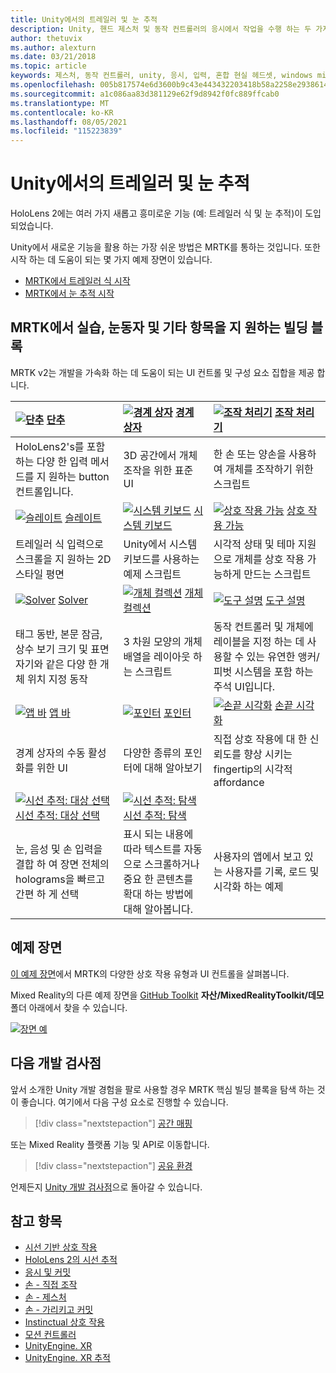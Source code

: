 ```yaml
---
title: Unity에서의 트레일러 및 눈 추적
description: Unity, 핸드 제스처 및 동작 컨트롤러의 응시에서 작업을 수행 하는 두 가지 주요 방법에 대해 알아봅니다.
author: thetuvix
ms.author: alexturn
ms.date: 03/21/2018
ms.topic: article
keywords: 제스처, 동작 컨트롤러, unity, 응시, 입력, 혼합 현실 헤드셋, windows mixed reality 헤드셋, 가상 현실 헤드셋, MRTK, 혼합 현실 Toolkit
ms.openlocfilehash: 005b817574e6d3600b9c43e443432203418b58a2258e2938614cc549ab7539c2
ms.sourcegitcommit: a1c086aa83d381129e62f9d8942f0fc889ffcab0
ms.translationtype: MT
ms.contentlocale: ko-KR
ms.lasthandoff: 08/05/2021
ms.locfileid: "115223839"
---
```

# <a name="articulated-hand-and-eye-tracking-in-unity"></a>Unity에서의 트레일러 및 눈 추적

HoloLens 2에는 여러 가지 새롭고 흥미로운 기능 (예: 트레일러 식 및 눈 추적)이 도입 되었습니다.

Unity에서 새로운 기능을 활용 하는 가장 쉬운 방법은 MRTK를 통하는 것입니다. 또한 시작 하는 데 도움이 되는 몇 가지 예제 장면이 있습니다.

* [MRTK에서 트레일러 식 시작](/windows/mixed-reality/mrtk-unity/features/input/hand-tracking)
* [MRTK에서 눈 추적 시작](/windows/mixed-reality/mrtk-unity/features/input/eye-tracking/eye-tracking-main)

## <a name="building-blocks-supporting-hands-eyes-and-others-in-mrtk"></a>MRTK에서 실습, 눈동자 및 기타 항목을 지 원하는 빌딩 블록

MRTK v2는 개발을 가속화 하는 데 도움이 되는 UI 컨트롤 및 구성 요소 집합을 제공 합니다.

|  [![단추](images/MRTK_Button_Main.png)](/windows/mixed-reality/mrtk-unity/features/ux-building-blocks/button) [단추](/windows/mixed-reality/mrtk-unity/features/ux-building-blocks/button) | [ ![ 경계 상자](images/MRTK_BoundingBox_Main.png)](/windows/mixed-reality/mrtk-unity/features/ux-building-blocks/bounding-box) [경계 상자](/windows/mixed-reality/mrtk-unity/features/ux-building-blocks/bounding-box) | [ ![ 조작 처리기](images/MRTK_Manipulation_Main.png)](/windows/mixed-reality/mrtk-unity/features/ux-building-blocks/manipulation-handler) [조작 처리기](/windows/mixed-reality/mrtk-unity/features/ux-building-blocks/manipulation-handler) |
|:--- | :--- | :--- |
| HoloLens2's를 포함 하는 다양 한 입력 메서드를 지 원하는 button 컨트롤입니다. | 3D 공간에서 개체 조작을 위한 표준 UI | 한 손 또는 양손을 사용하여 개체를 조작하기 위한 스크립트 |
|  [![슬레이트](images/MRTK_Slate_Main.png)](/windows/mixed-reality/mrtk-unity/features/ux-building-blocks/slate) [슬레이트](/windows/mixed-reality/mrtk-unity/features/ux-building-blocks/slate) | [![시스템 키보드](images/MRTK_SystemKeyboard_Main.png)](/windows/mixed-reality/mrtk-unity/features/ux-building-blocks/system-keyboard) [시스템 키보드](/windows/mixed-reality/mrtk-unity/features/ux-building-blocks/system-keyboard) | [![상호 작용 가능](images/InteractableExamples.png)](/windows/mixed-reality/mrtk-unity/features/ux-building-blocks/interactable) [상호 작용 가능](/windows/mixed-reality/mrtk-unity/features/ux-building-blocks/interactable) |
| 트레일러 식 입력으로 스크롤을 지 원하는 2D 스타일 평면 | Unity에서 시스템 키보드를 사용하는 예제 스크립트  | 시각적 상태 및 테마 지원으로 개체를 상호 작용 가능하게 만드는 스크립트 |
|  [![Solver](images/MRTK_Solver_Main.png)](/windows/mixed-reality/mrtk-unity/features/ux-building-blocks/solvers/solver) [Solver](/windows/mixed-reality/mrtk-unity/features/ux-building-blocks/solvers/solver) | [![개체 컬렉션](images/MRTK_ObjectCollection_Main.png)](/windows/mixed-reality/mrtk-unity/features/ux-building-blocks/object-collection) [개체 컬렉션](/windows/mixed-reality/mrtk-unity/features/ux-building-blocks/object-collection) | [![도구 설명](images/MRTK_Tooltip_Main.png)](/windows/mixed-reality/mrtk-unity/features/ux-building-blocks/tooltip) [도구 설명](/windows/mixed-reality/mrtk-unity/features/ux-building-blocks/tooltip) |
| 태그 동반, 본문 잠금, 상수 보기 크기 및 표면 자기와 같은 다양 한 개체 위치 지정 동작 | 3 차원 모양의 개체 배열을 레이아웃 하는 스크립트 | 동작 컨트롤러 및 개체에 레이블을 지정 하는 데 사용할 수 있는 유연한 앵커/피벗 시스템을 포함 하는 주석 UI입니다. |
|  [![앱 바](images/MRTK_AppBar_Main.png)](/windows/mixed-reality/mrtk-unity/features/ux-building-blocks/app-bar) [앱 바](/windows/mixed-reality/mrtk-unity/features/ux-building-blocks/app-bar) | [![포인터](images/MRTK_Pointer_Main.png)](/windows/mixed-reality/mrtk-unity/features/input/pointers) [포인터](/windows/mixed-reality/mrtk-unity/features/input/pointers) | [![손끝 시각화](images/MRTK_FingertipVisualization_Main.png)](/windows/mixed-reality/mrtk-unity/features/ux-building-blocks/fingertip-visualization) [손끝 시각화](/windows/mixed-reality/mrtk-unity/features/ux-building-blocks/fingertip-visualization) |
| 경계 상자의 수동 활성화를 위한 UI | 다양한 종류의 포인터에 대해 알아보기 | 직접 상호 작용에 대 한 신뢰도를 향상 시키는 fingertip의 시각적 affordance |
|  [![시선 추적: 대상 선택](images/mrtk_et_targetselect.png)](/windows/mixed-reality/mrtk-unity/features/input/eye-tracking/eye-tracking-target-selection) [시선 추적: 대상 선택](/windows/mixed-reality/mrtk-unity/features/input/eye-tracking/eye-tracking-target-selection) | [![시선 추적: 탐색](images/mrtk_et_navigation.png)](/windows/mixed-reality/mrtk-unity/features/input/eye-tracking/eye-tracking-navigation) [시선 추적: 탐색](/windows/mixed-reality/mrtk-unity/features/input/eye-tracking/eye-tracking-navigation) |
| 눈, 음성 및 손 입력을 결합 하 여 장면 전체의 holograms을 빠르고 간편 하 게 선택 | 표시 되는 내용에 따라 텍스트를 자동으로 스크롤하거나 중요 한 콘텐츠를 확대 하는 방법에 대해 알아봅니다.| 사용자의 앱에서 보고 있는 사용자를 기록, 로드 및 시각화 하는 예제 |

## <a name="example-scenes"></a>예제 장면

[이 예제 장면](/windows/mixed-reality/mrtk-unity/features/example-scenes/hand-interaction-examples)에서 MRTK의 다양한 상호 작용 유형과 UI 컨트롤을 살펴봅니다.

Mixed Reality의 다른 예제 장면을 [GitHub Toolkit](https://github.com/Microsoft/MixedRealityToolkit-Unity) **자산/MixedRealityToolkit/데모** 폴더 아래에서 찾을 수 있습니다.

[![장면 예](images/MRTK_Examples.png)](/windows/mixed-reality/mrtk-unity/features/example-scenes/hand-interaction-examples)

## <a name="next-development-checkpoint"></a>다음 개발 검사점

앞서 소개한 Unity 개발 경험을 팔로 사용할 경우 MRTK 핵심 빌딩 블록을 탐색 하는 것이 좋습니다. 여기에서 다음 구성 요소로 진행할 수 있습니다.

> [!div class="nextstepaction"]
> [공간 매핑](spatial-mapping-in-unity.md)

또는 Mixed Reality 플랫폼 기능 및 API로 이동합니다.

> [!div class="nextstepaction"]
> [공유 환경](shared-experiences-in-unity.md)

언제든지 [Unity 개발 검사점](unity-development-overview.md#2-core-building-blocks)으로 돌아갈 수 있습니다.

## <a name="see-also"></a>참고 항목

* [시선 기반 상호 작용](../../design/eye-gaze-interaction.md)
* [HoloLens 2의 시선 추적](../../design/eye-tracking.md)
* [응시 및 커밋](../../design/gaze-and-commit.md)
* [손 - 직접 조작](../../design/direct-manipulation.md)
* [손 - 제스처](../../design/gaze-and-commit.md#composite-gestures)
* [손 - 가리키고 커밋](../../design/point-and-commit.md)
* [Instinctual 상호 작용](../../design/interaction-fundamentals.md)
* [모션 컨트롤러](../../design/motion-controllers.md)
* [UnityEngine. XR](https://docs.unity3d.com/ScriptReference/XR.WSA.Input.InteractionManager.html)
* [UnityEngine. XR 추적](https://docs.unity3d.com/ScriptReference/XR.InputTracking.html)
